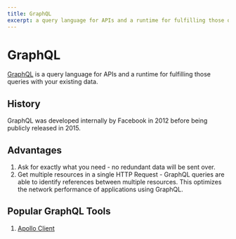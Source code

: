 ```yaml
---
title: GraphQL
excerpt: a query language for APIs and a runtime for fulfilling those queries with your existing data.
---
```


# GraphQL

[GraphQL](https://graphql.org/) is a query language for APIs and a runtime for fulfilling those queries with your existing data.

## History

GraphQL was developed internally by Facebook in 2012 before being publicly released in 2015.

## Advantages

1. Ask for exactly what you need - no redundant data will be sent over.
2. Get multiple resources in a single HTTP Request - GraphQL queries are able to identify references between multiple resources. This optimizes the network performance of applications using GraphQL.

## Popular GraphQL Tools

1. [Apollo Client](https://www.apollographql.com/)
